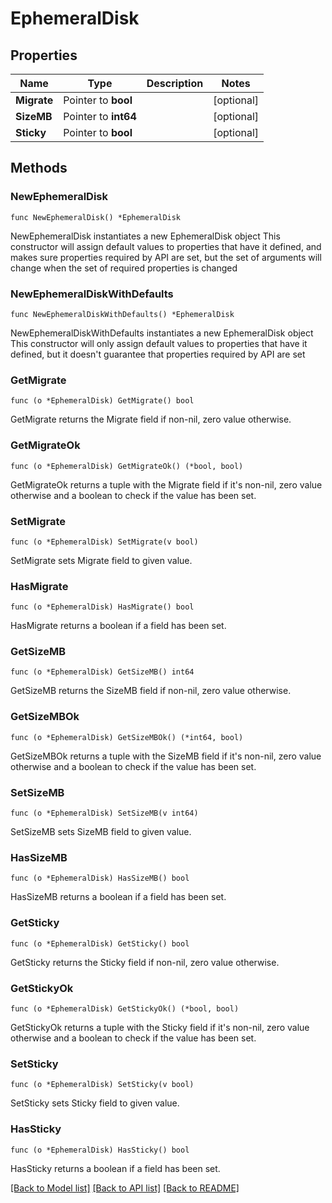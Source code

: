 # EphemeralDisk

## Properties

Name | Type | Description | Notes
------------ | ------------- | ------------- | -------------
**Migrate** | Pointer to **bool** |  | [optional] 
**SizeMB** | Pointer to **int64** |  | [optional] 
**Sticky** | Pointer to **bool** |  | [optional] 

## Methods

### NewEphemeralDisk

`func NewEphemeralDisk() *EphemeralDisk`

NewEphemeralDisk instantiates a new EphemeralDisk object
This constructor will assign default values to properties that have it defined,
and makes sure properties required by API are set, but the set of arguments
will change when the set of required properties is changed

### NewEphemeralDiskWithDefaults

`func NewEphemeralDiskWithDefaults() *EphemeralDisk`

NewEphemeralDiskWithDefaults instantiates a new EphemeralDisk object
This constructor will only assign default values to properties that have it defined,
but it doesn't guarantee that properties required by API are set

### GetMigrate

`func (o *EphemeralDisk) GetMigrate() bool`

GetMigrate returns the Migrate field if non-nil, zero value otherwise.

### GetMigrateOk

`func (o *EphemeralDisk) GetMigrateOk() (*bool, bool)`

GetMigrateOk returns a tuple with the Migrate field if it's non-nil, zero value otherwise
and a boolean to check if the value has been set.

### SetMigrate

`func (o *EphemeralDisk) SetMigrate(v bool)`

SetMigrate sets Migrate field to given value.

### HasMigrate

`func (o *EphemeralDisk) HasMigrate() bool`

HasMigrate returns a boolean if a field has been set.

### GetSizeMB

`func (o *EphemeralDisk) GetSizeMB() int64`

GetSizeMB returns the SizeMB field if non-nil, zero value otherwise.

### GetSizeMBOk

`func (o *EphemeralDisk) GetSizeMBOk() (*int64, bool)`

GetSizeMBOk returns a tuple with the SizeMB field if it's non-nil, zero value otherwise
and a boolean to check if the value has been set.

### SetSizeMB

`func (o *EphemeralDisk) SetSizeMB(v int64)`

SetSizeMB sets SizeMB field to given value.

### HasSizeMB

`func (o *EphemeralDisk) HasSizeMB() bool`

HasSizeMB returns a boolean if a field has been set.

### GetSticky

`func (o *EphemeralDisk) GetSticky() bool`

GetSticky returns the Sticky field if non-nil, zero value otherwise.

### GetStickyOk

`func (o *EphemeralDisk) GetStickyOk() (*bool, bool)`

GetStickyOk returns a tuple with the Sticky field if it's non-nil, zero value otherwise
and a boolean to check if the value has been set.

### SetSticky

`func (o *EphemeralDisk) SetSticky(v bool)`

SetSticky sets Sticky field to given value.

### HasSticky

`func (o *EphemeralDisk) HasSticky() bool`

HasSticky returns a boolean if a field has been set.


[[Back to Model list]](../README.md#documentation-for-models) [[Back to API list]](../README.md#documentation-for-api-endpoints) [[Back to README]](../README.md)


